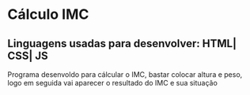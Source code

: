 <h1>Cálculo IMC</h1>
<h2>Linguagens usadas para desenvolver:
HTML|
CSS|
JS
</h2>
<p>Programa desenvoldo para cálcular o IMC, bastar colocar altura e peso, logo em seguida vai aparecer o resultado do IMC e sua situação</p>
